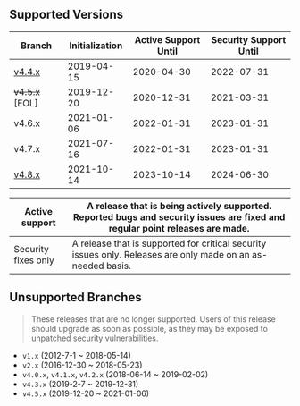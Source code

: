 ## Supported Versions

| Branch                                                    | Initialization | Active Support Until | Security Support Until |
| --------------------------------------------------------- | -------------- | -------------------- | ---------------------- |
| [v4.4.x](https://github.com/swoole/v4.4-lts)              | 2019-04-15     | 2020-04-30           | 2022-07-31             |
| ~~v4.5.x~~ [EOL]                                          | 2019-12-20     | 2020-12-31           | 2021-03-31              |
| v4.6.x                                                    | 2021-01-06     | 2022-01-31           | 2023-01-31             |
| v4.7.x                                                    | 2021-07-16     | 2022-01-31           | 2023-01-31             |
| [v4.8.x](https://github.com/swoole/swoole-src/tree/4.8.x) | 2021-10-14     | 2023-10-14           | 2024-06-30             |

| Active support      | A release that is being actively supported. Reported bugs and security issues are fixed and regular point releases are made. |
| ------------------- | ---------------------------------------------------------------------------------------------------------------------------- |
| Security fixes only | A release that is supported for critical security issues only. Releases are only made on an as-needed basis.                 |

## Unsupported Branches

> These releases that are no longer supported. Users of this release should upgrade as soon as possible, as they may be exposed to unpatched security vulnerabilities.

- `v1.x` (2012-7-1 ~ 2018-05-14)
- `v2.x` (2016-12-30 ~ 2018-05-23)
- `v4.0.x`, `v4.1.x`, `v4.2.x` (2018-06-14 ~ 2019-02-02)
- `v4.3.x` (2019-2-7 ~ 2019-12-31)
- `v4.5.x` (2019-12-20 ~ 2021-01-06)
